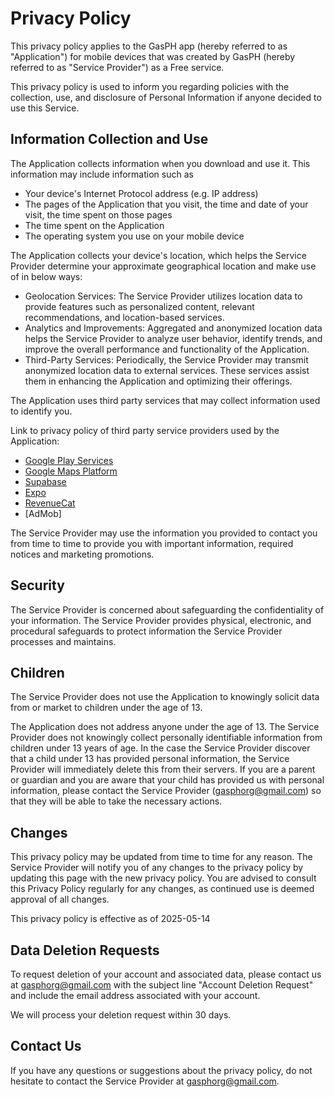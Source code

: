 # Privacy Policy

This privacy policy applies to the GasPH app (hereby referred to as "Application") for mobile devices that was created by GasPH (hereby referred to as "Service Provider") as a Free service.

This privacy policy is used to inform you regarding policies with the collection, use, and disclosure of Personal Information if anyone decided to use this Service.

## Information Collection and Use

The Application collects information when you download and use it. This information may include information such as

- Your device's Internet Protocol address (e.g. IP address)
- The pages of the Application that you visit, the time and date of your visit, the time spent on those pages
- The time spent on the Application
- The operating system you use on your mobile device

The Application collects your device's location, which helps the Service Provider determine your approximate geographical location and make use of in below ways:

- Geolocation Services: The Service Provider utilizes location data to provide features such as personalized content, relevant recommendations, and location-based services.
- Analytics and Improvements: Aggregated and anonymized location data helps the Service Provider to analyze user behavior, identify trends, and improve the overall performance and functionality of the Application.
- Third-Party Services: Periodically, the Service Provider may transmit anonymized location data to external services. These services assist them in enhancing the Application and optimizing their offerings.

The Application uses third party services that may collect information used to identify you.

Link to privacy policy of third party service providers used by the Application:

- [Google Play Services](https://policies.google.com/privacy)
- [Google Maps Platform](https://policies.google.com/privacy)
- [Supabase](https://supabase.com/privacy)
- [Expo](https://expo.io/privacy)
- [RevenueCat](https://www.revenuecat.com/privacy/)
- [AdMob]

The Service Provider may use the information you provided to contact you from time to time to provide you with important information, required notices and marketing promotions.

## Security

The Service Provider is concerned about safeguarding the confidentiality of your information. The Service Provider provides physical, electronic, and procedural safeguards to protect information the Service Provider processes and maintains.

## Children

The Service Provider does not use the Application to knowingly solicit data from or market to children under the age of 13.

The Application does not address anyone under the age of 13. The Service Provider does not knowingly collect personally identifiable information from children under 13 years of age. In the case the Service Provider discover that a child under 13 has provided personal information, the Service Provider will immediately delete this from their servers. If you are a parent or guardian and you are aware that your child has provided us with personal information, please contact the Service Provider (gasphorg@gmail.com) so that they will be able to take the necessary actions.

## Changes

This privacy policy may be updated from time to time for any reason. The Service Provider will notify you of any changes to the privacy policy by updating this page with the new privacy policy. You are advised to consult this Privacy Policy regularly for any changes, as continued use is deemed approval of all changes.

This privacy policy is effective as of 2025-05-14

## Data Deletion Requests

To request deletion of your account and associated data, please contact us at gasphorg@gmail.com with the subject line "Account Deletion Request" and include the email address associated with your account.

We will process your deletion request within 30 days.

## Contact Us

If you have any questions or suggestions about the privacy policy, do not hesitate to contact the Service Provider at gasphorg@gmail.com.
